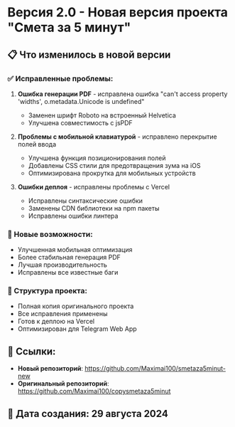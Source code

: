 # Версия 2.0 - Новая версия проекта "Смета за 5 минут"

## 📋 Что изменилось в новой версии

### ✅ Исправленные проблемы:
1. **Ошибка генерации PDF** - исправлена ошибка "can't access property 'widths', o.metadata.Unicode is undefined"
   - Заменен шрифт Roboto на встроенный Helvetica
   - Улучшена совместимость с jsPDF

2. **Проблемы с мобильной клавиатурой** - исправлено перекрытие полей ввода
   - Улучшена функция позиционирования полей
   - Добавлены CSS стили для предотвращения зума на iOS
   - Оптимизирована прокрутка для мобильных устройств

3. **Ошибки деплоя** - исправлены проблемы с Vercel
   - Исправлены синтаксические ошибки
   - Заменены CDN библиотеки на npm пакеты
   - Исправлены ошибки линтера

### 🚀 Новые возможности:
- Улучшенная мобильная оптимизация
- Более стабильная генерация PDF
- Лучшая производительность
- Исправлены все известные баги

### 📁 Структура проекта:
- Полная копия оригинального проекта
- Все исправления применены
- Готов к деплою на Vercel
- Оптимизирован для Telegram Web App

## 🔗 Ссылки:
- **Новый репозиторий**: https://github.com/Maximai100/smetaza5minut-new
- **Оригинальный репозиторий**: https://github.com/Maximai100/copysmetaza5minut

## 📅 Дата создания: 29 августа 2024
